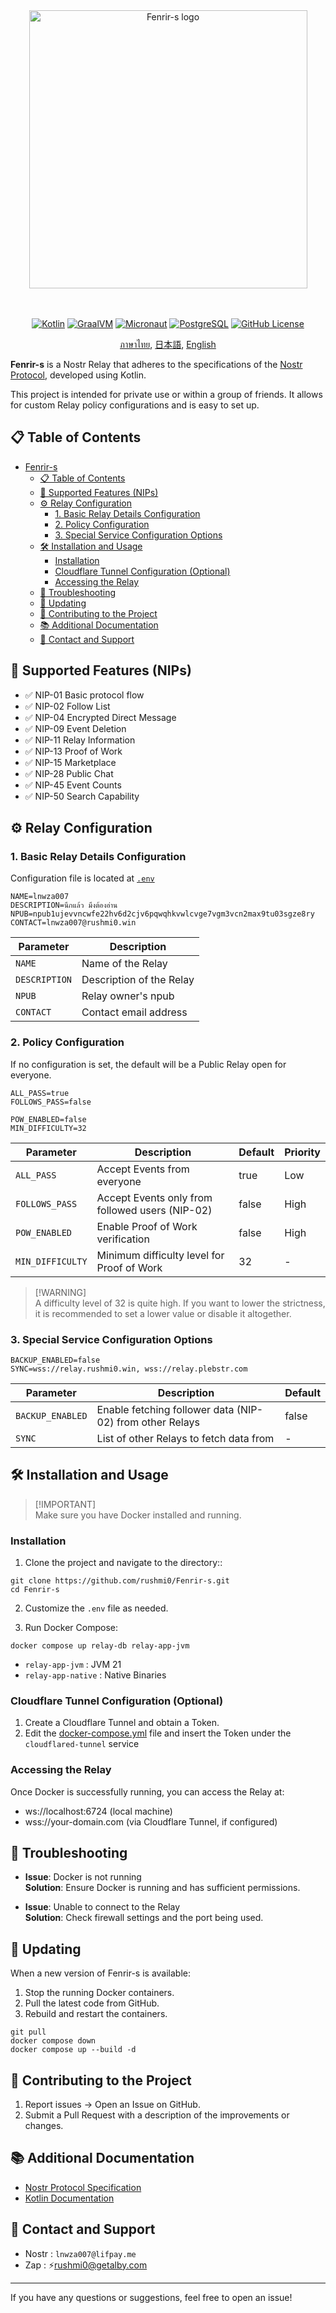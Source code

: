 <div align="center">

  <picture>
    <source media="(prefers-color-scheme: dark)" srcset="https://raw.githubusercontent.com/rushmi0/Fenrir-s/7451f0d4057c206d793368bbb373343a7fc990f8/doc/img/logo-px-white.svg" width="445">
    <img alt="Fenrir-s logo" src="https://raw.githubusercontent.com/rushmi0/Fenrir-s/7451f0d4057c206d793368bbb373343a7fc990f8/doc/img/logo-px-black.svg" width="445">
  </picture>

</div>
<br>
<br>

<div align="center">

[![Kotlin](https://img.shields.io/badge/Kotlin-1.9.23-blue.svg?logo=kotlin)](http://kotlinlang.org)
[![GraalVM](https://img.shields.io/badge/GraalVM-21.0.2-blue.svg?logo=github)](https://github.com/graalvm/graalvm-ce-builds/releases/tag/jdk-21.0.2)
[![Micronaut](https://img.shields.io/badge/Micronaut-4.6.3-blue.svg?logo=github)](https://github.com/micronaut-projects/micronaut-core)
[![PostgreSQL](https://img.shields.io/badge/PostgreSQL-15-blue.svg?logo=postgresql)](https://www.postgresql.org/about/news/postgresql-15-released-2526/)
[![GitHub License](https://img.shields.io/badge/License-MIT-blue.svg?style=flat)](https://github.com/rushmi0/Fenrir-s/blob/main/LICENSE)

[ภาษาไทย](https://github.com/rushmi0/Fenrir-s/blob/main/README.md), [日本語](https://github.com/rushmi0/Fenrir-s/blob/main/doc/README-JP.md), [English](https://github.com/rushmi0/Fenrir-s/blob/main/doc/README-EN.md)
</div>


**Fenrir-s** is a Nostr Relay that adheres to the specifications of
the [Nostr Protocol](https://github.com/nostr-protocol/nostr), developed using Kotlin.

This project is intended for private use or within a group of friends. It allows for custom Relay policy configurations
and is easy to set up.

## 📋 Table of Contents

- [Fenrir-s](#fenrir-s)
    - [📋 Table of Contents](#-table-of-contents)
    - [🚀 Supported Features (NIPs)](#-supported-features-nips)
    - [⚙️ Relay Configuration](#-relay-configuration)
        - [1. Basic Relay Details Configuration](#1-basic-relay-details-configuration)
        - [2. Policy Configuration](#2-policy-configuration)
        - [3. Special Service Configuration Options](#3-special-service-configuration-options)
    - [🛠 Installation and Usage](#-installation-and-usage)
        - [Installation](#installation)
        - [Cloudflare Tunnel Configuration (Optional)](#cloudflare-tunnel-configuration-optional)
        - [Accessing the Relay](#accessing-the-relay)
    - [🔧 Troubleshooting](#-troubleshooting)
    - [🔄 Updating](#-updating)
    - [👥 Contributing to the Project](#-contributing-to-the-project)
    - [📚 Additional Documentation](#-additional-documentation)
    - [💬 Contact and Support](#-contact-and-support)

## 🚀 Supported Features (NIPs)

- ✅ NIP-01 Basic protocol flow
- ✅ NIP-02 Follow List
- ✅ NIP-04 Encrypted Direct Message
- ✅ NIP-09 Event Deletion
- ✅ NIP-11 Relay Information
- ✅ NIP-13 Proof of Work
- ✅ NIP-15 Marketplace
- ✅ NIP-28 Public Chat
- ✅ NIP-45 Event Counts
- ✅ NIP-50 Search Capability

## ⚙️ Relay Configuration

### 1. Basic Relay Details Configuration

Configuration file is located at [`.env`](.env)

```dotenv
NAME=lnwza007
DESCRIPTION=นึกแล้ว มึงต้องอ่าน
NPUB=npub1ujevvncwfe22hv6d2cjv6pqwqhkvwlcvge7vgm3vcn2max9tu03sgze8ry
CONTACT=lnwza007@rushmi0.win
```

| Parameter	     | Description              |
|----------------|--------------------------|
| `NAME`	        | Name of the Relay        |
| `DESCRIPTION`	 | Description of the Relay |
| `NPUB`	        | Relay owner's npub       |
| `CONTACT`	     | Contact email address    |

### 2. Policy Configuration

If no configuration is set, the default will be a Public Relay open for everyone.

```dotenv
ALL_PASS=true
FOLLOWS_PASS=false

POW_ENABLED=false
MIN_DIFFICULTY=32
```


| Parameter         | Description                                      | Default	 | Priority |
|-------------------|--------------------------------------------------|----------|----------|
| `ALL_PASS`	       | Accept Events from everyone	                     | true	    | Low      |
| `FOLLOWS_PASS`	   | Accept Events only from followed users (NIP-02)	 | false	   | High     |
| `POW_ENABLED`	    | Enable Proof of Work verification	               | false	   | High     |
| `MIN_DIFFICULTY`	 | Minimum difficulty level for Proof of Work	      | 32       | 	-       |

> [!WARNING]\
> A difficulty level of 32 is quite high. If you want to lower the strictness, it is recommended to set a lower value or
> disable it altogether.

### 3. Special Service Configuration Options

```dotenv
BACKUP_ENABLED=false
SYNC=wss://relay.rushmi0.win, wss://relay.plebstr.com
```

| Parameter	        | Description                                               | 	Default |
|-------------------|-----------------------------------------------------------|----------|
| `BACKUP_ENABLED`	 | Enable fetching follower data (NIP-02) from other Relays	 | false    |
| `SYNC`	           | List of other Relays to fetch data from	                  | -        |

## 🛠 Installation and Usage

> [!IMPORTANT]\
> Make sure you have Docker installed and running.

### Installation

1. Clone the project and navigate to the directory::

```shell
git clone https://github.com/rushmi0/Fenrir-s.git
cd Fenrir-s
```

2. Customize the `.env` file as needed.

3. Run Docker Compose:

```shell
docker compose up relay-db relay-app-jvm
```

- `relay-app-jvm` : JVM 21
- `relay-app-native` : Native Binaries

### Cloudflare Tunnel Configuration (Optional)

1. Create a Cloudflare Tunnel and obtain a Token.
2. Edit the [docker-compose.yml](docker-compose.yml) file and insert the Token under the `cloudflared-tunnel` service

### Accessing the Relay

Once Docker is successfully running, you can access the Relay at:

- ws://localhost:6724 (local machine)
- wss://your-domain.com (via Cloudflare Tunnel, if configured)

## 🔧 Troubleshooting

- **Issue**: Docker is not running\
  **Solution**: Ensure Docker is running and has sufficient permissions.

- **Issue**: Unable to connect to the Relay\
  **Solution**: Check firewall settings and the port being used.

## 🔄 Updating

When a new version of Fenrir-s is available:

1. Stop the running Docker containers.
2. Pull the latest code from GitHub.
3. Rebuild and restart the containers.

```shell
git pull
docker compose down
docker compose up --build -d
```

## 👥 Contributing to the Project

1. Report issues -> Open an Issue on GitHub.
2. Submit a Pull Request with a description of the improvements or changes.

## 📚 Additional Documentation

- [Nostr Protocol Specification](https://github.com/nostr-protocol/nips)
- [Kotlin Documentation](https://kotlinlang.org/docs/home.html)

## 💬 Contact and Support

- Nostr : `lnwza007@lifpay.me`
- Zap : ⚡rushmi0@getalby.com

--- 
If you have any questions or suggestions, feel free to open an issue!
